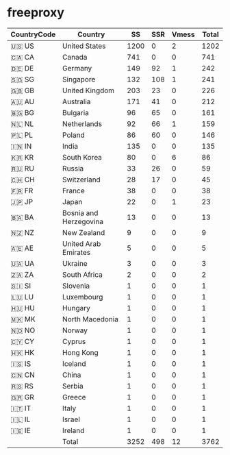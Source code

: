 # freeproxy

|CountryCode|Country|SS|SSR|Vmess|Total|
|  ----  | ----  |  ----  | ----  |  ----  | ----  |
|🇺🇸 US|United States|1200|0|2|1202|
|🇨🇦 CA|Canada|741|0|0|741|
|🇩🇪 DE|Germany|149|92|1|242|
|🇸🇬 SG|Singapore|132|108|1|241|
|🇬🇧 GB|United Kingdom|203|23|0|226|
|🇦🇺 AU|Australia|171|41|0|212|
|🇧🇬 BG|Bulgaria|96|65|0|161|
|🇳🇱 NL|Netherlands|92|66|1|159|
|🇵🇱 PL|Poland|86|60|0|146|
|🇮🇳 IN|India|135|0|0|135|
|🇰🇷 KR|South Korea|80|0|6|86|
|🇷🇺 RU|Russia|33|26|0|59|
|🇨🇭 CH|Switzerland|28|17|0|45|
|🇫🇷 FR|France|38|0|0|38|
|🇯🇵 JP|Japan|22|0|1|23|
|🇧🇦 BA|Bosnia and Herzegovina|13|0|0|13|
|🇳🇿 NZ|New Zealand|9|0|0|9|
|🇦🇪 AE|United Arab Emirates|5|0|0|5|
|🇺🇦 UA|Ukraine|3|0|0|3|
|🇿🇦 ZA|South Africa|2|0|0|2|
|🇸🇮 SI|Slovenia|1|0|0|1|
|🇱🇺 LU|Luxembourg|1|0|0|1|
|🇭🇺 HU|Hungary|1|0|0|1|
|🇲🇰 MK|North Macedonia|1|0|0|1|
|🇳🇴 NO|Norway|1|0|0|1|
|🇨🇾 CY|Cyprus|1|0|0|1|
|🇭🇰 HK|Hong Kong|1|0|0|1|
|🇮🇸 IS|Iceland|1|0|0|1|
|🇨🇳 CN|China|1|0|0|1|
|🇷🇸 RS|Serbia|1|0|0|1|
|🇬🇷 GR|Greece|1|0|0|1|
|🇮🇹 IT|Italy|1|0|0|1|
|🇮🇱 IL|Israel|1|0|0|1|
|🇮🇪 IE|Ireland|1|0|0|1|
||Total|3252|498|12|3762|

